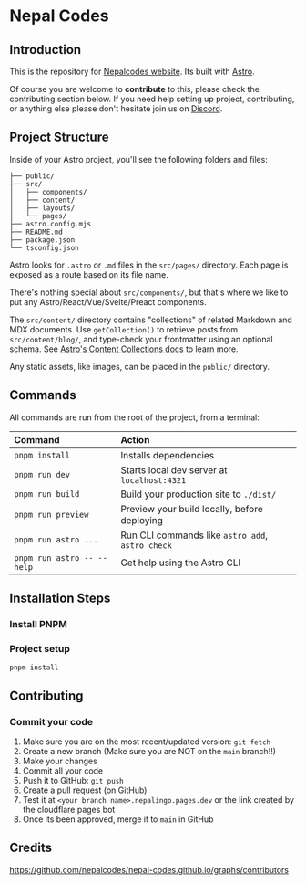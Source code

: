 # Nepal Codes

## Introduction

This is the repository for [Nepalcodes website](https://www.nepalcodes.com). Its built with [Astro](https://astro.build/).

Of course you are welcome to **contribute** to this, please check the contributing section below. If you need help setting up project, contributing, or anything else please don't hesitate join us on [Discord](https://discord.gg/xDCGAu2X2s).

## Project Structure

Inside of your Astro project, you'll see the following folders and files:

```text
├── public/
├── src/
│   ├── components/
│   ├── content/
│   ├── layouts/
│   └── pages/
├── astro.config.mjs
├── README.md
├── package.json
└── tsconfig.json
```

Astro looks for `.astro` or `.md` files in the `src/pages/` directory. Each page is exposed as a route based on its file name.

There's nothing special about `src/components/`, but that's where we like to put any Astro/React/Vue/Svelte/Preact components.

The `src/content/` directory contains "collections" of related Markdown and MDX documents. Use `getCollection()` to retrieve posts from `src/content/blog/`, and type-check your frontmatter using an optional schema. See [Astro's Content Collections docs](https://docs.astro.build/en/guides/content-collections/) to learn more.

Any static assets, like images, can be placed in the `public/` directory.

## Commands

All commands are run from the root of the project, from a terminal:

| Command                    | Action                                           |
| :------------------------- | :----------------------------------------------- |
| `pnpm install`             | Installs dependencies                            |
| `pnpm run dev`             | Starts local dev server at `localhost:4321`      |
| `pnpm run build`           | Build your production site to `./dist/`          |
| `pnpm run preview`         | Preview your build locally, before deploying     |
| `pnpm run astro ...`       | Run CLI commands like `astro add`, `astro check` |
| `pnpm run astro -- --help` | Get help using the Astro CLI                     |

## Installation Steps

### Install PNPM

### Project setup

```
pnpm install
```

## Contributing

### Commit your code

1. Make sure you are on the most recent/updated version: `git fetch`
2. Create a new branch (Make sure you are NOT on the `main` branch!!)
3. Make your changes
4. Commit all your code
5. Push it to GitHub: `git push`
6. Create a pull request (on GitHub)
7. Test it at `<your branch name>.nepalingo.pages.dev` or the link created by the cloudflare pages bot
8. Once its been approved, merge it to `main` in GitHub

## Credits

https://github.com/nepalcodes/nepal-codes.github.io/graphs/contributors

